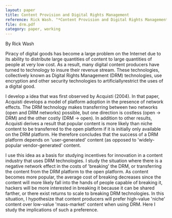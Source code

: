 ```yaml
---
layout: paper
title: Content Provision and Digital Rights Management
reference: Rick Wash. "*Content Provision and Digital Rights Management*." Working Paper, December 2005
file: drm.pdf
category: paper, working
---
```


By Rick Wash

Piracy of digital goods has become a large problem on the Internet due to its
ability to distribute large quantities of content to large quantities of people
at very low cost. As a result, many digital content producers have turned to
technology to insure their revenue stream. These technologies, collectively
known as Digital Rights Management (DRM) technologies, use encryption and other
security technologies to artificiallyrestrict the uses of a digital good.

I develop a idea that was first observed by Acquisti (2004). In that paper,
Acquisti develops a model of platform adoption in the presence of network
effects. The DRM technology makes transferring between two networks (open and
DRM networks) possible, but one direction is costless (open -> DRM) and the
other costly (DRM -> open). In addition to other results, Acquisti derives a
result that popular content is more likely than niche content to be transferred
to the open platform if it is initially only available on the DRM platform. He
therefore concludes that the success of a DRM platform depends on
'user-generated' content (as opposed to 'widely-popular vendor-generated'
content.

I use this idea as a basis for studying incentives for innovation in a content
industry that uses DRM technologies. I study the situation where there is a
negative network effect in the costs of 'breaking' the DRM, or transferring the
content from the DRM platform to the open platform. As content becomes more
popular, the average cost of breaking decreases since the content will more
likely fall into the hands of people capable of breaking it, hackers will be
more interested in breaking it because it can be shared farther, or there exist
returns to scale to breaking DRM technologies. In this situation, I hypothesize
that content producers will prefer high-value 'niche' content over low-value
'mass-market' content when using DRM. Here I study the implications of such a
preference.
